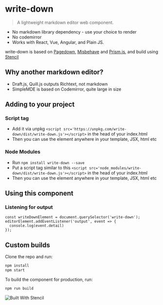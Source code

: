 # write-down

> A lightweight markdown editor web component. 

- No markdown library dependency - use your choice to render
- No codemirror
- Works with React, Vue, Angular, and Plain JS.

write-down is based on [Pagedown](https://github.com/StackExchange/pagedown), [Misbehave](https://github.com/orbitbot/misbehave) and [Prism.js](https://github.com/PrismJS/prism), and build using [Stencil](https://github.com/ionic-team/stencil)

## Why another markdown editor?

* Draft.js, Quill.js outputs Richtext, not markdown
* SimpleMDE is based on Codemirror, quite large in size

## Adding to your project

### Script tag
- Add it via unpkg `<script src='https://unpkg.com/write-down/dist/write-down.js'></script>` in the head of your index.html
- Then you can use the element anywhere in your template, JSX, html etc

### Node Modules
- Run `npm install write-down --save`
- Put a script tag similar to this `<script src='node_modules/write-down/dist/write-down.js'></script>` in the head of your index.html
- Then you can use the element anywhere in your template, JSX, html etc

## Using this component


### Listening for output

    const writeDownElement = document.querySelector('write-down');
    editorElement.addEventListener('output', event => { 
      console.log(event.detail)
    });

## Custom builds

Clone the repo and run:

```bash
npm install
npm start
```

To build the component for production, run:

```bash
npm run build
```

![Built With Stencil](https://img.shields.io/badge/-Built%20With%20Stencil-16161d.svg?logo=data%3Aimage%2Fsvg%2Bxml%3Bbase64%2CPD94bWwgdmVyc2lvbj0iMS4wIiBlbmNvZGluZz0idXRmLTgiPz4KPCEtLSBHZW5lcmF0b3I6IEFkb2JlIElsbHVzdHJhdG9yIDE5LjIuMSwgU1ZHIEV4cG9ydCBQbHVnLUluIC4gU1ZHIFZlcnNpb246IDYuMDAgQnVpbGQgMCkgIC0tPgo8c3ZnIHZlcnNpb249IjEuMSIgaWQ9IkxheWVyXzEiIHhtbG5zPSJodHRwOi8vd3d3LnczLm9yZy8yMDAwL3N2ZyIgeG1sbnM6eGxpbms9Imh0dHA6Ly93d3cudzMub3JnLzE5OTkveGxpbmsiIHg9IjBweCIgeT0iMHB4IgoJIHZpZXdCb3g9IjAgMCA1MTIgNTEyIiBzdHlsZT0iZW5hYmxlLWJhY2tncm91bmQ6bmV3IDAgMCA1MTIgNTEyOyIgeG1sOnNwYWNlPSJwcmVzZXJ2ZSI%2BCjxzdHlsZSB0eXBlPSJ0ZXh0L2NzcyI%2BCgkuc3Qwe2ZpbGw6I0ZGRkZGRjt9Cjwvc3R5bGU%2BCjxwYXRoIGNsYXNzPSJzdDAiIGQ9Ik00MjQuNywzNzMuOWMwLDM3LjYtNTUuMSw2OC42LTkyLjcsNjguNkgxODAuNGMtMzcuOSwwLTkyLjctMzAuNy05Mi43LTY4LjZ2LTMuNmgzMzYuOVYzNzMuOXoiLz4KPHBhdGggY2xhc3M9InN0MCIgZD0iTTQyNC43LDI5Mi4xSDE4MC40Yy0zNy42LDAtOTIuNy0zMS05Mi43LTY4LjZ2LTMuNkgzMzJjMzcuNiwwLDkyLjcsMzEsOTIuNyw2OC42VjI5Mi4xeiIvPgo8cGF0aCBjbGFzcz0ic3QwIiBkPSJNNDI0LjcsMTQxLjdIODcuN3YtMy42YzAtMzcuNiw1NC44LTY4LjYsOTIuNy02OC42SDMzMmMzNy45LDAsOTIuNywzMC43LDkyLjcsNjguNlYxNDEuN3oiLz4KPC9zdmc%2BCg%3D%3D&colorA=16161d&style=flat-square)
